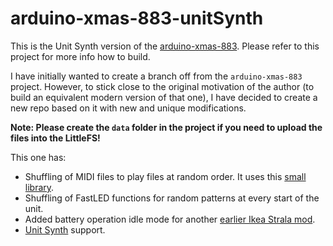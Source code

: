 # arduino-xmas-883-unitSynth
This is the Unit Synth version of the [arduino-xmas-883](https://github.com/nyh-workshop/arduino-xmas-883). Please refer to this project for more info how to build.

I have initially wanted to create a branch off from the `arduino-xmas-883` project. However, to stick close to the original motivation of the author (to build an equivalent modern version of that one), I have decided to create a new repo based on it with new and unique modifications.

**Note: Please create the `data` folder in the project if you need to upload the files into the LittleFS!**

This one has:
- Shuffling of MIDI files to play files at random order. It uses this [small library](https://github.com/nyh-workshop/arduino-midiJukeBoxLibrary).
- Shuffling of FastLED functions for random patterns at every start of the unit.
- Added battery operation idle mode for another [earlier Ikea Strala mod](https://github.com/nyh-workshop/ikea-strala-2023-music).
- [Unit Synth](https://docs.m5stack.com/en/unit/Unit-Synth) support.